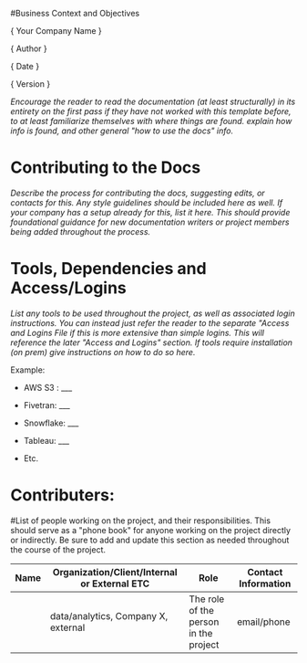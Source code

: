 #Business Context and Objectives

{ Your Company Name }

{ Author  }

{ Date }

{ Version }



*Encourage the reader to read the documentation (at least structurally) in its entirety on the first pass if they have not worked with this template before, to at least familiarize themselves with where things are found. explain how info is found, and other general "how to use the docs" info.*

# Contributing to the Docs

*Describe the process for contributing the docs, suggesting edits, or contacts for this. Any style guidelines should be included here as well. If your company has a setup already for this, list it here. This should provide foundational guidance for new documentation writers or project members being added throughout the process.*

# Tools, Dependencies and Access/Logins

*List any tools to be used throughout the project, as well as associated login instructions. You can instead just refer the reader to the separate "Access and Logins File if this is more extensive than simple logins. This will reference the later "Access and Logins" section. If tools require installation (on prem) give instructions on how to do so here.*

Example: 

-   AWS S3 : ___

-   Fivetran: ___

-   Snowflake: ___

-   Tableau: ___

-   Etc.

# Contributers:

#List of people working on the project, and their responsibilities. This should serve as a "phone book" for anyone working on the project directly or indirectly. Be sure to add and update this section as needed throughout the course of the project.


| Name | Organization/Client/Internal or External ETC   | Role                                  | Contact Information |
|------|------------------------------------------------|---------------------------------------|---------------------|
|      | data/analytics, Company X, external            | The role of the person in the project | email/phone         |




